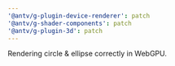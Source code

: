 ```yaml
---
'@antv/g-plugin-device-renderer': patch
'@antv/g-shader-components': patch
'@antv/g-plugin-3d': patch
---
```


Rendering circle & ellipse correctly in WebGPU.
